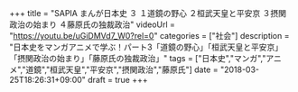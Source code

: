 +++
title =  "SAPIA まんが日本史 ３ １道鏡の野心 ２桓武天皇と平安京 ３摂関政治の始まり ４藤原氏の独裁政治"
videoUrl = "https://youtu.be/uGiDMVd7_W0?rel=0"
categories = ["社会"]
description = "日本史をマンガアニメで学ぶ！パート3「道鏡の野心」「桓武天皇と平安京」「摂関政治の始まり」「藤原氏の独裁政治」"
tags = ["日本史","マンガ","アニメ","道鏡","桓武天皇","平安京","摂関政治","藤原氏"]
date = "2018-03-25T18:26:31+09:00"
draft = true
+++
